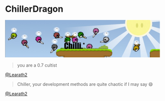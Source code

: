 # ChillerDragon

![Banner](https://raw.githubusercontent.com/ChillerDragon/ChillerDragon/master/ChilliBanner.jpg)

> you are a 0.7 cultist

[@Learath2](https://github.com/Learath2)



> Chiller, your development methods are quite chaotic if I may say 😄

[@Learath2](https://github.com/Learath2)
